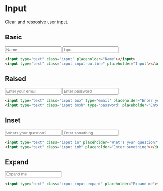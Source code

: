 # Input
Clean and resposive user input.

## Basic
<input type="text" class="input" placeholder="Name"></input>
<input type="text" class="input input-outline" placeholder="Input"></input>

```html
<input type="text" class="input" placeholder="Name"></input>
<input type="text" class="input input-outline" placeholder="Input"></input>
```

## Raised
<input type="text" class="input box" type='email' placeholder="Enter your email"></input>
<input type="text" class="input boxh" type='password' placeholder="Enter password"></input>

```html
<input type="text" class="input box" type='email' placeholder="Enter your email"></input>
<input type="text" class="input boxh" type='password' placeholder="Enter password"></input>
```

## Inset
<input type="text" class="input in" placeholder="What's your question?"></input>
<input type="text" class="input inh" placeholder="Enter something"></input>

```html
<input type="text" class="input in" placeholder="What's your question?"></input>
<input type="text" class="input inh" placeholder="Enter something"></input>
```

## Expand
<input type="text" class="input input-expand" placeholder="Expand me"></input>

```html
<input type="text" class="input input-expand" placeholder="Expand me"></input>
```